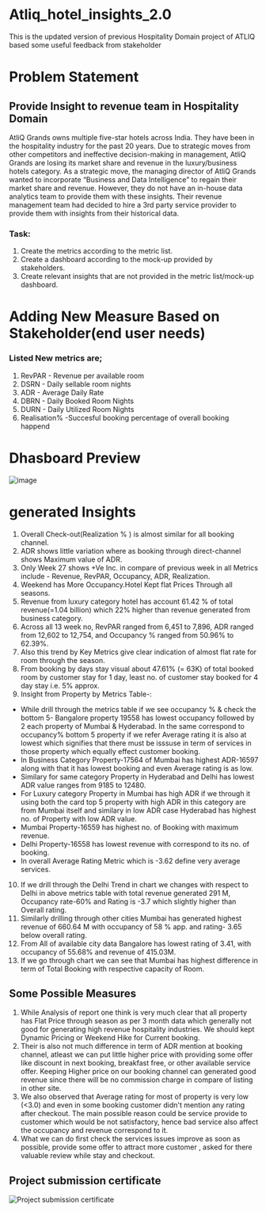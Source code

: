 # Atliq_hotel_insights_2.0
This is the updated version of previous Hospitality Domain project of ATLIQ based some useful feedback from stakeholder

# Problem Statement 
## Provide Insight to revenue team in Hospitality Domain
AtliQ Grands owns multiple five-star hotels across India. They have been in the hospitality industry for the past 20 years. 
Due to strategic moves from other competitors and ineffective decision-making in management, AtliQ Grands are losing its market share and revenue in the luxury/business 
hotels category.
As a strategic move, the managing director of AtliQ Grands wanted to incorporate “Business and Data Intelligence” to regain their market share and revenue. 
However, they do not have an in-house data analytics team to provide them with these insights.
Their revenue management team had decided to hire a 3rd party service provider to provide them with insights from their historical data.

### Task:  
1) Create the metrics according to the metric list.
2) Create a dashboard according to the mock-up provided by stakeholders.
3) Create relevant insights that are not provided in the metric list/mock-up dashboard.

# Adding New Measure Based on Stakeholder(end user needs)
### Listed New metrics are;
1)  RevPAR - Revenue per available room 
2) DSRN - Daily sellable room nights 
3) ADR - Average Daily Rate 
4) DBRN - Daily Booked Room Nights 
5) DURN - Daily Utilized Room Nights
6) Realisation% -Succesful booking percentage of overall booking happend

# Dhasboard Preview
![image](https://user-images.githubusercontent.com/110016087/219565071-10aae488-d9d9-4dc9-ad9d-c5c12da57d92.png)

#  generated Insights

1) Overall Check-out(Realization % )  is almost similar for all booking channel.
2) ADR shows little variation where as booking through direct-channel shows Maximum value of ADR.
3)  Only Week 27 shows +Ve Inc. in compare of previous week in all Metrics include - Revenue, RevPAR, Occupancy, ADR, Realization.
4) Weekend has More Occupancy.Hotel Kept flat Prices Through all seasons.
5) Revenue from luxury category hotel has account 61.42 % of total revenue(=1.04 billion) which 22% higher than revenue generated from business category.
6) Across all 13 week no, RevPAR ranged from 6,451 to 7,896, ADR ranged from 12,602 to 12,754, and Occupancy % ranged from 50.96% to 62.39%.
7) Also this trend by Key Metrics give clear indication of almost flat rate for room  through the season.
8) From booking by days stay visual about 47.61% (= 63K) of total booked room by customer stay for 1 day,
least no. of customer stay booked for 4 day stay i.e. 5% approx.
9) Insight from Property by Metrics Table-:
* While drill through the metrics table if we see occupancy % & check the bottom 5- Bangalore property 19558 has lowest occupancy followed by 2 each property of Mumbai & Hyderabad.
  In the same correspond to occupancy% bottom 5 property if we refer Average rating it is also at lowest which signifies that there must be isssuse in term of services in those property which equally effect customer booking.
* In Business Category Property-17564 of Mumbai has highest ADR-16597 along with that it has lowest booking and even Average rating is as low.
* Similary for same category Property in Hyderabad and Delhi has lowest ADR value ranges from 9185 to 12480.
* For Luxury category Property in Mumbai has high ADR if we through it using both the card top 5 property with high ADR in this category are from Mumbai itself and similary in low ADR case Hyderabad has highest no. of Property with low ADR value.
* Mumbai Property-16559 has highest no. of Booking with maximum revenue.
* Delhi Property-16558 has lowest revenue with correspond to its no. of booking.
* In overall  Average Rating Metric which is -3.62 define very average services.
10) If we drill through the Delhi Trend in chart we changes with respect to Delhi in above metrics table  with total revenue generated 291 M, Occupancy rate-60% and Rating is -3.7 which slightly higher than Overall rating.
11) Similarly drilling through other cities Mumbai has generated highest revenue of 660.64 M with occupancy of 58 % app. and rating- 3.65 below overall rating.
12) From All of available city data Bangalore has lowest rating of 3.41, with occupancy of 55.68% and revenue of 415.03M.
13) If we go through chart we can see that Mumbai has highest difference in term of Total Booking with respective capacity of Room.

## Some Possible Measures
1) While Analysis of report one think is very much clear that all property has Flat Price through season as per 3 month data which generally not good for generating high revenue hospitality industries. 
   We should kept Dynamic Pricing or Weekend Hike for Current booking.
2) Their is also not much difference in term of ADR mention at booking channel, atleast  we can put  little higher price with providing some offer like discount in next booking, breakfast free, or other available service offer.
   Keeping Higher price on our booking channel can generated good revenue since there will be no commission charge in compare of listing in other site.
3) We also observed that Average rating for most of property is very low (<3.0) and even in some booking customer didn't mention any rating after checkout. 
   The main possible reason could be service provide to customer which would be not satisfactory, hence bad service also affect the occupancy and revenue correspond to it.
4) What we can do first check the services issues improve as soon as possible, provide some  offer to attract more customer ,
   asked for there valuable review while stay and checkout.

## Project submission certificate

   ![Project submission certificate](https://github.com/Ashwani94kr/Atliq_hotel_insights_2.0/assets/110016087/bd26fbb1-1117-4736-ab56-ef80550286b9)

